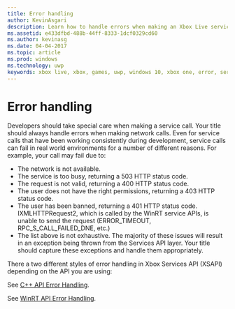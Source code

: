 ```yaml
---
title: Error handling
author: KevinAsgari
description: Learn how to handle errors when making an Xbox Live service call.
ms.assetid: e433dfbd-488b-44ff-8333-1dcf0329cd60
ms.author: kevinasg
ms.date: 04-04-2017
ms.topic: article
ms.prod: windows
ms.technology: uwp
keywords: xbox live, xbox, games, uwp, windows 10, xbox one, error, service call
---
```


# Error handling

Developers should take special care when making a service call. Your title should always handle errors when making network calls. Even for service calls that have been working consistently during development, service calls can fail in real world environments for a number of different reasons. For example, your call may fail due to:

* The network is not available.
* The service is too busy, returning a 503 HTTP status code.
* The request is not valid, returning a 400 HTTP status code.
* The user does not have the right permissions, returning a 403 HTTP status code.
* The user has been banned, returning a 401 HTTP status code.
IXMLHTTPRequest2, which is called by the WinRT service APIs, is unable to send the request (ERROR_TIMEOUT, RPC_S_CALL_FAILED_DNE, etc.)
* The list above is not exhaustive. The majority of these issues will result in an exception being thrown from the Services API layer. Your title should capture these exceptions and handle them appropriately.

There a two different styles of error handling in Xbox Services API (XSAPI) depending on the API you are using:

See [C++ API Error Handling](error-handling-cpp.md).

See [WinRT API Error Handling](error-handling-winrt.md).
